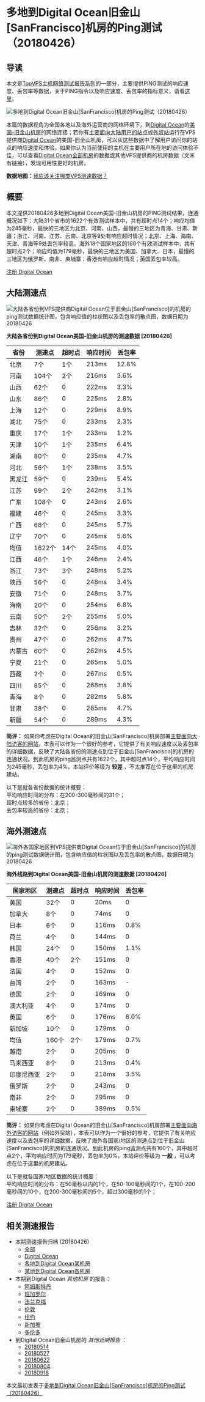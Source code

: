 #  多地到Digital Ocean旧金山[SanFrancisco]机房的Ping测试（20180426） 

## 导读

本文是[TopVPS主机网络测试报告系列](https://vps123.top/pingtest)的一部分，主要提供PING测试的响应速度、丢包率等数据，关于PING指令以及响应速度、丢包率的指标意义，请看[这里](https://vps123.top/what-is-ping.html)。

![多地到Digital Ocean旧金山\[SanFrancisco\]机房的Ping测试（20180426）](/images/thumbnails/to_do_SanFrancisco.png)

本篇的数据视角为全国各地以及海外运营商的网络环境下，到[Digital Ocean](https://vps123.top/go/do)的[美国-旧金山机房](https://vps123.top/digitalocean-facilities.html#sanfrancisco)的网络连接；若你有[主要面向大陆用户的站点](https://vps123.top/website-for-mainland-users.html)或[外贸站](https://vps123.top/website-for-internation-trade.html)运行在VPS提供商[Digital Ocean](https://vps123.top/go/do)的美国-旧金山机房，可以从这些数据中了解用户访问你的站点的响应速度和体验。如果你认为当前使用的主机在主要用户所在地的访问体验不佳，可以查看[Digital Ocean全部机房](/digitalocean/isp/china/20180426-digitalocean-isp-china.md)的数据或其他VPS提供商的机房数据（文末有链接），发现可用性更好的机房。

**数据地图：**[我应该关注哪类VPS测速数据？](https://vps123.top/find-pingtest-data-you-need.html)

## 概要

本文提供20180426多地到Digital Ocean美国-旧金山机房的PING测试结果，连通概况如下：大陆31个省市的1622个有效测试样本中，共有超时点14个；响应均值为245毫秒，最快的三地区为北京、河南、山西，最慢的三地区为青海、甘肃、新疆；浙江、河南、江苏、云南、北京等9处有响应超时情况；北京、上海、海南、天津、青海等9处丢包率较高。海外18个国家地区的160个有效测试样本中，共有超时点2个；响应均值为179毫秒，最快的三地区为美国、加拿大、日本，最慢的三地区为俄罗斯、南非、柬埔寨；香港有响应超时情况；英国丢包率较高。

[注册 Digital Ocean](https://vps123.top/go/do/_btn1)

## 大陆测速点

![大陆各省份到VPS提供商Digital Ocean位于旧金山\[SanFrancisco\]的机房的ping测试数据统计图，包含响应值的柱状图以及丢包率的散点图，数据日期为20180426](/images/pingtests/do_20180426/plot_idc_do_usa-sanfrancisco_20180426_mainland.png)

**大陆各省份到Digital Ocean美国-旧金山机房的测速数据 [20180426]**

省份 | 测速点 | 超时点 | 响应时间 | 丢包率  
---|---|---|---|---  
北京 | 7个 | 1个 | 213ms | 12.8%  
河南 | 104个 | 2个 | 216ms | 3.6%  
山西 | 62个 | 0 | 222ms | 3.3%  
山东 | 86个 | 0 | 225ms | 2.8%  
上海 | 12个 | 0 | 229ms | 8.9%  
湖北 | 75个 | 0 | 233ms | 2.3%  
重庆 | 17个 | 1个 | 233ms | 1.2%  
天津 | 10个 | 1个 | 235ms | 6.4%  
湖南 | 80个 | 0 | 235ms | 4.7%  
河北 | 56个 | 1个 | 238ms | 3.5%  
黑龙江 | 59个 | 0 | 239ms | 5.4%  
江苏 | 99个 | 2个 | 242ms | 3.1%  
广东 | 108个 | 0 | 243ms | 2.6%  
福建 | 46个 | 0 | 245ms | 3.3%  
广西 | 68个 | 0 | 245ms | 5.7%  
辽宁 | 70个 | 0 | 245ms | 5.6%  
均值 | 1622个 | 14个 | 245ms | 4.0%  
江西 | 46个 | 1个 | 246ms | 2.4%  
浙江 | 73个 | 3个 | 248ms | 5.2%  
陕西 | 56个 | 0 | 248ms | 3.4%  
安徽 | 71个 | 0 | 248ms | 3.7%  
海南 | 20个 | 0 | 254ms | 6.8%  
云南 | 50个 | 2个 | 255ms | 5.0%  
吉林 | 32个 | 0 | 256ms | 3.2%  
贵州 | 47个 | 0 | 262ms | 4.7%  
内蒙古 | 60个 | 0 | 262ms | 4.5%  
宁夏 | 21个 | 0 | 265ms | 5.0%  
西藏 | 2个 | 0 | 267ms | 0.5%  
四川 | 85个 | 0 | 268ms | 3.8%  
青海 | 8个 | 0 | 282ms | 5.8%  
甘肃 | 38个 | 0 | 285ms | 4.7%  
新疆 | 54个 | 0 | 289ms | 4.3%  
  
**简评：** 如果你考虑在Digital Ocean的旧金山[SanFrancisco]机房部署[主要面向大陆访客的网站](website-for-mainland-users.html)，本表可以作为一个很好的参考，它提供了有关响应速度以及丢包率的详细数据，反映了大陆各省份的测速点到位于旧金山[SanFrancisco]的机房的连通状况。到此机房的ping监测点共有1622个，其中超时点14个，平均响应时间为245毫秒，丢包率为4%，本站评价等级为 **较差** ，不太推荐在位于这里的机房建站。

以下是就各省份数据的统计概要：  
平均响应时间的分布：在200-300毫秒间的31个；  
超时点较多的省份：北京；  
丢包率较高的省份：北京；

## 海外测速点

![海外各国家地区到VPS提供商Digital Ocean位于旧金山\[SanFrancisco\]的机房的ping测试数据统计图，包含响应值的柱状图以及丢包率的散点图，数据日期为20180426](/images/pingtests/do_20180426/plot_idc_do_usa-sanfrancisco_20180426_overseas.png)

**海外线路到Digital Ocean美国-旧金山机房的测速数据 [20180426]**

国家地区 | 测速点 | 超时点 | 响应时间 | 丢包率  
---|---|---|---|---  
美国 | 32个 | 0 | 20ms | 0  
加拿大 | 8个 | 0 | 74ms | 0  
日本 | 6个 | 0 | 116ms | 0.8%  
荷兰 | 4个 | 0 | 144ms | 0  
韩国 | 24个 | 0 | 150ms | 1.1%  
香港 | 40个 | 2个 | 151ms | 0  
法国 | 4个 | 0 | 152ms | 0  
台湾 | 2个 | 0 | 163ms | -  
德国 | 2个 | 0 | 169ms | 0  
澳大利亚 | 4个 | 0 | 174ms | 0  
英国 | 6个 | 0 | 176ms | 6.0%  
新加坡 | 10个 | 0 | 179ms | 0  
均值 | 160个 | 2个 | 179ms | 0.7%  
越南 | 2个 | 0 | 205ms | 0  
马来西亚 | 8个 | 0 | 213ms | 0.4%  
印度尼西亚 | 2个 | 0 | 218ms | 3.5%  
俄罗斯 | 2个 | 0 | 243ms | 0  
南非 | 2个 | 0 | 295ms | 0  
柬埔寨 | 2个 | 0 | 389ms | 0.5%  
  
**简评：** 如果你考虑在Digital Ocean的旧金山[SanFrancisco]机房部署[主要面向海外访客的网站](https://vps123.top/website-for-internation-trade.html)（例如外贸站），本表可以作为一个很好的参考，它提供了有关响应速度以及丢包率的详细数据，反映了海外各国家/地区的测速点到位于旧金山[SanFrancisco]的机房的连通状况。到此机房的ping监测点共有160个，其中超时点2个，平均响应时间为179毫秒，丢包率为0%，本站评价等级为 **一般** ，可以考虑在位于这里的机房建站。

以下是就各国家/地区数据的统计概要：  
平均响应时间的分布：在50毫秒以内的1个，在50-100毫秒间的1个，在100-200毫秒间的10个，在200-300毫秒间的5个，超过300毫秒的1个；

[注册 Digital Ocean](https://vps123.top/go/do/_btn2)

## 相关测速报告

  * 本期测速报告归档 (20180426) 
    * [全部](https://vps123.top/pingtests/20180426 "本期各VPS提供商全部测速报告")
    * [Digital Ocean](https://vps123.top/pingtests/idc-digitalocean/20180426 "本期Digital Ocean的全部测速报告")
    * [各地到Digital Ocean某机房](https://vps123.top/pingtests/idc-digitalocean/isp-global/20180426 "以Digital Ocean某机房为关注对象的视角，横向比较大陆各省份、海外各国家地区")
    * [某地到Digital Ocean各机房](https://vps123.top/pingtests/idc-digitalocean/facility-all/20180426 "以大陆某省份为关注对象的视角，横向比较Digital Ocean各机房")
  * 本期到Digital Ocean _其他机房_ 的报告： 
    * [阿姆斯特丹](/digitalocean/idc/amsterdam/20180426-digitalocean-idc-amsterdam.md "多地到Digital Ocean阿姆斯特丹机房的Ping测试 20180426")
    * [班加罗尔](/digitalocean/idc/bangalore/20180426-digitalocean-idc-bangalore.md "多地到Digital Ocean班加罗尔机房的Ping测试 20180426")
    * [法兰克福](/digitalocean/idc/frankfurt/20180426-digitalocean-idc-frankfurt.md "多地到Digital Ocean法兰克福机房的Ping测试 20180426")
    * [伦敦](/digitalocean/idc/london/20180426-digitalocean-idc-london.md "多地到Digital Ocean伦敦机房的Ping测试 20180426")
    * [纽约](/digitalocean/idc/newyork/20180426-digitalocean-idc-newyork.md "多地到Digital Ocean纽约机房的Ping测试 20180426")
    * [新加坡](/digitalocean/idc/singapore/20180426-digitalocean-idc-singapore.md "多地到Digital Ocean新加坡机房的Ping测试 20180426")
    * [多伦多](/digitalocean/idc/toronto/20180426-digitalocean-idc-toronto.md "多地到Digital Ocean多伦多机房的Ping测试 20180426")
  * 到Digital Ocean旧金山机房的 _其他近期报告_ ： 
    * [20180514](/digitalocean/idc/sanfrancisco/20180514-digitalocean-idc-sanfrancisco.md "多地到Digital Ocean旧金山机房的Ping测试 20180514")
    * [20180527](/digitalocean/idc/sanfrancisco/20180527-digitalocean-idc-sanfrancisco.md "多地到Digital Ocean旧金山机房的Ping测试 20180527")
    * [20180622](/digitalocean/idc/sanfrancisco/20180622-digitalocean-idc-sanfrancisco.md "多地到Digital Ocean旧金山机房的Ping测试 20180622")
    * [20180804](/digitalocean/idc/sanfrancisco/20180804-digitalocean-idc-sanfrancisco.md "多地到Digital Ocean旧金山机房的Ping测试 20180804")
    * [20180918](/digitalocean/idc/sanfrancisco/20180918-digitalocean-idc-sanfrancisco.md "多地到Digital Ocean旧金山机房的Ping测试 20180918")



本文最初发表于[多地到Digital Ocean旧金山[SanFrancisco]机房的Ping测试（20180426）](https://vps123.top/pingtest/20180426-digitalocean-idc-sanfrancisco.html)
